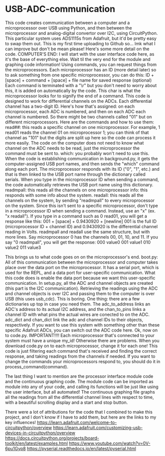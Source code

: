 # USB-ADC-communication
This code creates communication between a computer and a microprocessor over USB using Python, and then between the microprocessor and analog-digital convertor over I2C, using CircuitPython. This particular system uses ADS1115s from Adafruit, but it'd be pretty easy to swap them out.
This is my first time uploading to Github so... lmk what I can improve but don't be mean please!
Here's some more detail on the code.
COMPUTER'S END:
I will start with the user interface code here, as it's the base of everything else. Wait til the very end for the module and graphing code information!
Using commands, you can request things from the microprocessors.
Each microprocessor has an ID (more detail later) so to ask something from one specific microprocessor, you can do this: 
ID + [space] + command + [space] + file name for saved response (optional)
Each command is terminated with a "\r" but you don't need to worry about this, it is added on automatically by the code. This char is what the microprocessor looks for to signify the end of a command.
This code is designed to work for differential channels on the ADCs.
Each differential channel has a two-digit ID. Here's how that's assigned: on each microprocessor, each ADC is numbered, and then on each ADC each channel is numbered. So there might be two channels called "01" but on different microprocessors.
Here are the commands and how to use them:
read##: this reads a specific channel on one microprocessor. For example, 1 read01 reads the channel 01 on microprocessor 1; you can think of that channel as "101" but the digits are split up here so the code can process it more easily. The code on the computer does not need to know what channel on the ADC needs to be read, just the microprocessor the command must be sent to.
which: you probably won't need to use this. When the code is establishing communication in background.py, it gets the computer-assigned USB port names, and then sends the "which" command along each port. The microprocessor responds with its ID ("0", "1", etc.) and that is then linked to the USB port name through the dictionary called serials. When you type in the microprocessor ID when sending a command, the code automatically retrieves the USB port name using this dictionary.
readmpall: this reads all the channels on one microprocessor
info: this responds with some info about the system.
readall: this reads all the channels on the system, by sending "readmpall" to every microprocessor on the system. Since this isn't sent to a specific microprocessor, don't type in a microprocessor ID when sending a command. Instead, use an "x" (ex. "x readall").
If you type in a command such as 0 read01, you will get a response like this:
001 + [space] + 0.9430920 + [newline]
001 is the full ID (microprocessor ID + channel ID) and 0.9430920 is the differential channel reading in Volts.
readmpall and readall use the same structure, but with more lines. Say microprocessor 0 has the channels 00, 01, 10, and 11. If you say "0 readmpall", you will get the response:
000 value0
001 value1
010 value2
011 value3

This brings us to what code goes on on the microprocessor's end.
boot.py: All of this communication between the microprocessor and computer takes place over the data port on the microprocessor. It has a serial port, which is used for the REPL, and a data port for user-specific communication. What this code does is enable the data port because we want this user-specific communication.
In setup.py, all the ADC and channel objects are created (this part is the I2C communication). Retrieving the readings using the ADC and channel objects is over I2C and passing them to the computer is over USB (this uses usb_cdc). This is boring. One thing: there are a few dictionaries up top in case you need them. The adc_to_address links an ADC's address to its actual I2C address, and the chan_to_pins links a channel ID with what pins the actual wires are conected to on the ADC.
adc_dict and chan_dict link the adc and channel IDs to their objects, respectively. 
If you want to use this system with something other than these specific Adafruit ADCs, you can switch out the ADC code here.
Ok, now on to code.py.
IMPORTANT!!!! Each microprocessor that's connected to your system must have a unique my_id! Otherwise there are problems. When you download code.py on to each microprocessor, change it for each one!
This code is just filtering each command that's received and finding the correct response, and taking readings from the channels if needed.
If you want to change the commands your microprocessors respond to, you should do it in process_command(command).

The last thing I want to mention are the processor interface module code and the continuous graphing code. The module code can be imported as module into any of your code, and calling its functions will be just like using the user interface, but all automated! The continuous graphing file graphs all the readings from all the differential channel lines with respect to time, with a beautiful scrolling display and a start and stop button.

There were a lot of attributions for the code that I combined to make this project, and I don't know if I have to add them, but here are the links to my key influences!
https://learn.adafruit.com/welcome-to-circuitpython/overview
https://learn.adafruit.com/customizing-usb-devices-in-circuitpython/overview
https://docs.circuitpython.org/projects/board-toolkit/en/latest/examples.html
https://www.youtube.com/watch?v=0V-6pu1Gyp8
https://pyserial.readthedocs.io/en/latest/pyserial.html
